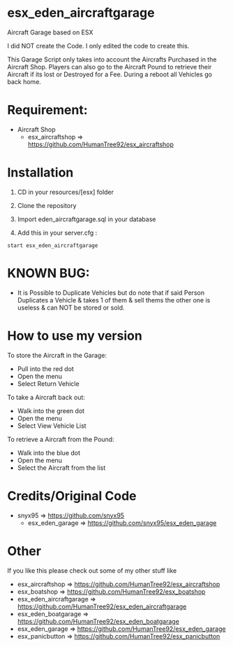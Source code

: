 # esx_eden_aircraftgarage
Aircraft Garage based on ESX

I did NOT create the Code. I only edited the code to create this.

This Garage Script only takes into account the Aircrafts Purchased in the Aircraft Shop. Players can also go to the Aircraft Pound to retrieve their Aircraft if its lost or Destroyed for a Fee. During a reboot all Vehicles go back home.

# Requirement:

* Aircraft Shop
  * esx_aircraftshop => https://github.com/HumanTree92/esx_aircraftshop

# Installation

1) CD in your resources/[esx] folder
2) Clone the repository
3) Import eden_aircraftgarage.sql in your database

4) Add this in your server.cfg :

```
start esx_eden_aircraftgarage
```

# KNOWN BUG:

- It is Possible to Duplicate Vehicles but do note that if said Person Duplicates a Vehicle & takes 1 of them & sell thems the other one is useless & can NOT be stored or sold.

# How to use my version
To store the Aircraft in the Garage:
- Pull into the red dot
- Open the menu
- Select Return Vehicle

To take a Aircraft back out:
- Walk into the green dot
- Open the menu
- Select View Vehicle List

To retrieve a Aircraft from the Pound:
- Walk into the blue dot
- Open the menu
- Select the Aircraft from the list

# Credits/Original Code
* snyx95 => https://github.com/snyx95
  * esx_eden_garage => https://github.com/snyx95/esx_eden_garage

# Other
If you like this please check out some of my other stuff like
* esx_aircraftshop => https://github.com/HumanTree92/esx_aircraftshop
* esx_boatshop => https://github.com/HumanTree92/esx_boatshop
* esx_eden_aircraftgarage => https://github.com/HumanTree92/esx_eden_aircraftgarage
* esx_eden_boatgarage => https://github.com/HumanTree92/esx_eden_boatgarage
* esx_eden_garage => https://github.com/HumanTree92/esx_eden_garage
* esx_panicbutton => https://github.com/HumanTree92/esx_panicbutton
